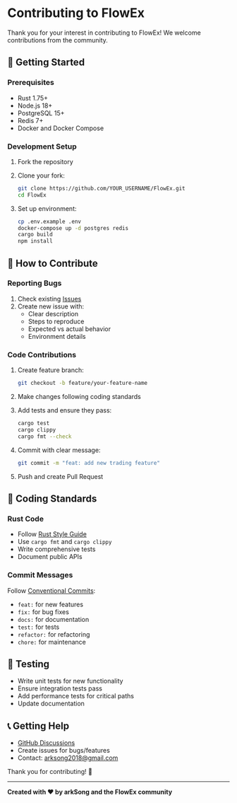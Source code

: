 # Contributing to FlowEx

Thank you for your interest in contributing to FlowEx! We welcome contributions from the community.

## 🚀 Getting Started

### Prerequisites
- Rust 1.75+
- Node.js 18+
- PostgreSQL 15+
- Redis 7+
- Docker and Docker Compose

### Development Setup
1. Fork the repository
2. Clone your fork:
   ```bash
   git clone https://github.com/YOUR_USERNAME/FlowEx.git
   cd FlowEx
   ```

3. Set up environment:
   ```bash
   cp .env.example .env
   docker-compose up -d postgres redis
   cargo build
   npm install
   ```

## 📝 How to Contribute

### Reporting Bugs
1. Check existing [Issues](https://github.com/arkCyber/FlowEx/issues)
2. Create new issue with:
   - Clear description
   - Steps to reproduce
   - Expected vs actual behavior
   - Environment details

### Code Contributions
1. Create feature branch:
   ```bash
   git checkout -b feature/your-feature-name
   ```

2. Make changes following coding standards
3. Add tests and ensure they pass:
   ```bash
   cargo test
   cargo clippy
   cargo fmt --check
   ```

4. Commit with clear message:
   ```bash
   git commit -m "feat: add new trading feature"
   ```

5. Push and create Pull Request

## 🎯 Coding Standards

### Rust Code
- Follow [Rust Style Guide](https://doc.rust-lang.org/nightly/style-guide/)
- Use `cargo fmt` and `cargo clippy`
- Write comprehensive tests
- Document public APIs

### Commit Messages
Follow [Conventional Commits](https://www.conventionalcommits.org/):
- `feat:` for new features
- `fix:` for bug fixes
- `docs:` for documentation
- `test:` for tests
- `refactor:` for refactoring
- `chore:` for maintenance

## 🧪 Testing
- Write unit tests for new functionality
- Ensure integration tests pass
- Add performance tests for critical paths
- Update documentation

## 📞 Getting Help
- [GitHub Discussions](https://github.com/arkCyber/FlowEx/discussions)
- Create issues for bugs/features
- Contact: arksong2018@gmail.com

Thank you for contributing! 🚀

---
**Created with ❤️ by arkSong and the FlowEx community**
